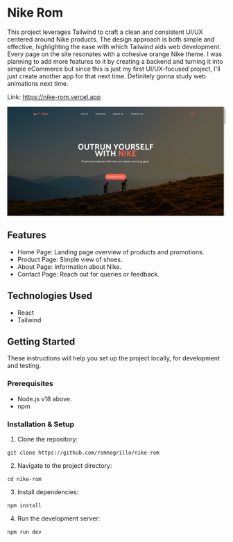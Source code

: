 # Nike Rom

This project leverages Tailwind to craft a clean and consistent UI/UX centered around Nike products. The design approach is both simple and effective, highlighting the ease with which Tailwind aids web development. Every page on the site resonates with a cohesive orange Nike theme. I was planning to add more features to it by creating a backend and turning it into simple eCommerce but since this is just my first UI/UX-focused project, I'll just create another app for that next time. Definitely gonna study web animations next time.

Link: https://nike-rom.vercel.app

![Sample Output](docs/sampleOutput.png)

## Features

- Home Page: Landing page overview of products and promotions.
- Product Page: Simple view of shoes.
- About Page: Information about Nike.
- Contact Page: Reach out for queries or feedback.

## Technologies Used

- React
- Tailwind

## Getting Started

These instructions will help you set up the project locally, for development and testing.

### Prerequisites

- Node.js v18 above.
- npm

### Installation & Setup

1. Clone the repository:

```
git clone https://github.com/romnegrillo/nike-rom
```

2. Navigate to the project directory:

```
cd nike-rom
```

3. Install dependencies:

```
npm install
```

4. Run the development server:

```
npm run dev
```
